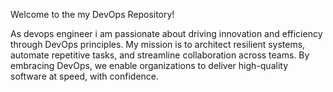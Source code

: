 Welcome to the my DevOps Repository! 

As devops engineer i am passionate about driving innovation and efficiency through DevOps principles. My mission is to architect resilient systems, automate repetitive tasks, and streamline collaboration across teams. 
By embracing DevOps, we enable organizations to deliver high-quality software at speed, with confidence.
